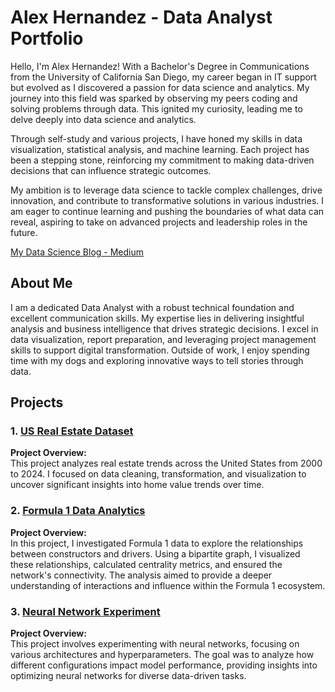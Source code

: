 # Alex Hernandez - Data Analyst Portfolio

Hello, I'm Alex Hernandez! With a Bachelor's Degree in Communications from the University of California San Diego, my career began in IT support but evolved as I discovered a passion for data science and analytics. My journey into this field was sparked by observing my peers coding and solving problems through data. This ignited my curiosity, leading me to delve deeply into data science and analytics.

Through self-study and various projects, I have honed my skills in data visualization, statistical analysis, and machine learning. Each project has been a stepping stone, reinforcing my commitment to making data-driven decisions that can influence strategic outcomes.

My ambition is to leverage data science to tackle complex challenges, drive innovation, and contribute to transformative solutions in various industries. I am eager to continue learning and pushing the boundaries of what data can reveal, aspiring to take on advanced projects and leadership roles in the future.

[My Data Science Blog - Medium](https://medium.com/@alexhernandez_67007)

## About Me

I am a dedicated Data Analyst with a robust technical foundation and excellent communication skills. My expertise lies in delivering insightful analysis and business intelligence that drives strategic decisions. I excel in data visualization, report preparation, and leveraging project management skills to support digital transformation. Outside of work, I enjoy spending time with my dogs and exploring innovative ways to tell stories through data.

## Projects

### 1. [US Real Estate Dataset](https://github.com/Alextheprogrammer3/US-Real-Estate-Project)

**Project Overview:**  
This project analyzes real estate trends across the United States from 2000 to 2024. I focused on data cleaning, transformation, and visualization to uncover significant insights into home value trends over time.

### 2. [Formula 1 Data Analytics](https://github.com/Alextheprogrammer3/Formula-1-Data-Analytics-Project-)

**Project Overview:**  
In this project, I investigated Formula 1 data to explore the relationships between constructors and drivers. Using a bipartite graph, I visualized these relationships, calculated centrality metrics, and ensured the network's connectivity. The analysis aimed to provide a deeper understanding of interactions and influence within the Formula 1 ecosystem.

### 3. [Neural Network Experiment](https://github.com/Alextheprogrammer3/Neutral-Network-Experiment-)

**Project Overview:**  
This project involves experimenting with neural networks, focusing on various architectures and hyperparameters. The goal was to analyze how different configurations impact model performance, providing insights into optimizing neural networks for diverse data-driven tasks.

